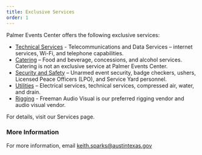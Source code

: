 ```yaml
---
title: Exclusive Services
order: 1
---
```


Palmer Events Center offers the following exclusive services:

- [Technical Services](https://www.austinconventioncenter.com/technology/) - Telecommunications and Data Services – internet services, Wi-Fi, and telephone capabilities.
- [Catering](https://www.austinconventioncenter.com/catering/) – Food and beverage, concessions, and alcohol services. Catering is not an exclusive service at Palmer Events Center.
- [Security and Safety](https://www.austinconventioncenter.com/security-and-safety/) – Unarmed event security, badge checkers, ushers, Licensed Peace Officers (LPO), and Service Yard personnel.
- [Utilities](https://www.austinconventioncenter.com/exhibit/) – Electrical services, technical services, compressed air, water, and drain.
- [Rigging](https://www.austinconventioncenter.com/guidelines-and-resources/) - Freeman Audio Visual is our preferred rigging vendor and audio visual vendor.

For details, visit our Services page.

### More Information

For more information, email [keith.sparks@austintexas.gov](mailto.keith.sparks@austintexas.gov)
